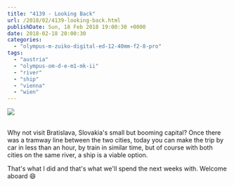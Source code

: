 ```yaml
---
title: "4139 - Looking Back"
url: /2018/02/4139-looking-back.html
publishDate: Sun, 18 Feb 2018 19:00:30 +0000
date: 2018-02-18 20:00:30
categories: 
  - "olympus-m-zuiko-digital-ed-12-40mm-f2-8-pro"
tags: 
  - "austria"
  - "olympus-om-d-e-m1-mk-ii"
  - "river"
  - "ship"
  - "vienna"
  - "wien"
---
```

<div class="container">
<div class="center"><a target="_blank" href="https://d25zfm9zpd7gm5.cloudfront.net/1200x1200/2017/20170605_090430_lr.jpg"><img class="webfeedsFeaturedVisual" src="https://d25zfm9zpd7gm5.cloudfront.net/0600x0600/2017/20170605_090430_lr.jpg" /></a></div>
</div>
<br />

Why not visit Bratislava, Slovakia's small but booming capital? Once there was a tramway line between the two cities, today you can make the trip by car in less than an hour, by train in similar time, but of course with both cities on the same river, a ship is a viable option. 

That's what I did and that's what we'll spend the next weeks with. Welcome aboard 😄
